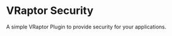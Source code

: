 VRaptor Security
================

A simple VRaptor Plugin to provide security for your applications.
